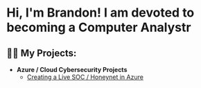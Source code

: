 <h1>Hi, I'm Brandon! I am devoted to becoming a Computer Analystr</a></h1>

<h2>👨‍💻 My Projects:</h2>

- <b>Azure / Cloud Cybersecurity Projects </b>
  - [Creating a Live SOC / Honeynet in Azure](https://github.com/BrandenNet/Cloud-SOC/blob/main/README.md)



<!--
**joshmadakor1/joshmadakor1** is a ✨ _special_ ✨ repository because its `README.md` (this file) appears on your GitHub profile.

Here are some ideas to get you started:

- 🔭 I’m currently working on ...
- 🌱 I’m currently learning ...
- 👯 I’m looking to collaborate on ...
- 🤔 I’m looking for help with ...
- 💬 Ask me about ...
- 📫 How to reach me: ...
- 😄 Pronouns: ...
- ⚡ Fun fact: ...
-->
